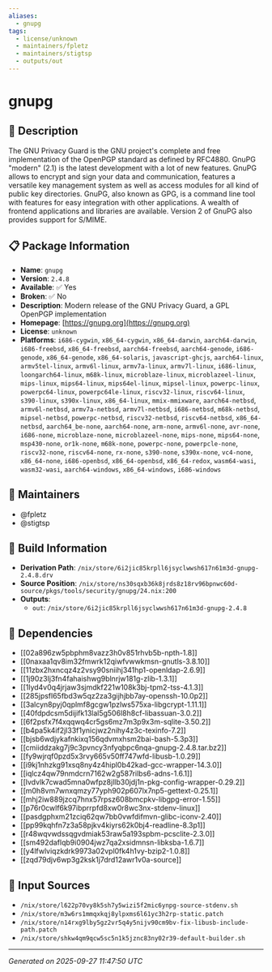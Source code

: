 ```yaml
---
aliases:
  - gnupg
tags:
  - license/unknown
  - maintainers/fpletz
  - maintainers/stigtsp
  - outputs/out
---
```


# gnupg

## 📝 Description

The GNU Privacy Guard is the GNU project's complete and free
implementation of the OpenPGP standard as defined by RFC4880.  GnuPG
"modern" (2.1) is the latest development with a lot of new features.
GnuPG allows to encrypt and sign your data and communication, features a
versatile key management system as well as access modules for all kind of
public key directories.  GnuPG, also known as GPG, is a command line tool
with features for easy integration with other applications.  A wealth of
frontend applications and libraries are available.  Version 2 of GnuPG
also provides support for S/MIME.


## 📋 Package Information

- **Name**: `gnupg`
- **Version**: `2.4.8`
- **Available**: ✅ Yes
- **Broken**: ✅ No
- **Description**: Modern release of the GNU Privacy Guard, a GPL OpenPGP implementation
- **Homepage**: [https://gnupg.org](https://gnupg.org)
- **License**: `unknown`
- **Platforms**: `i686-cygwin`, `x86_64-cygwin`, `x86_64-darwin`, `aarch64-darwin`, `i686-freebsd`, `x86_64-freebsd`, `aarch64-freebsd`, `aarch64-genode`, `i686-genode`, `x86_64-genode`, `x86_64-solaris`, `javascript-ghcjs`, `aarch64-linux`, `armv5tel-linux`, `armv6l-linux`, `armv7a-linux`, `armv7l-linux`, `i686-linux`, `loongarch64-linux`, `m68k-linux`, `microblaze-linux`, `microblazeel-linux`, `mips-linux`, `mips64-linux`, `mips64el-linux`, `mipsel-linux`, `powerpc-linux`, `powerpc64-linux`, `powerpc64le-linux`, `riscv32-linux`, `riscv64-linux`, `s390-linux`, `s390x-linux`, `x86_64-linux`, `mmix-mmixware`, `aarch64-netbsd`, `armv6l-netbsd`, `armv7a-netbsd`, `armv7l-netbsd`, `i686-netbsd`, `m68k-netbsd`, `mipsel-netbsd`, `powerpc-netbsd`, `riscv32-netbsd`, `riscv64-netbsd`, `x86_64-netbsd`, `aarch64_be-none`, `aarch64-none`, `arm-none`, `armv6l-none`, `avr-none`, `i686-none`, `microblaze-none`, `microblazeel-none`, `mips-none`, `mips64-none`, `msp430-none`, `or1k-none`, `m68k-none`, `powerpc-none`, `powerpcle-none`, `riscv32-none`, `riscv64-none`, `rx-none`, `s390-none`, `s390x-none`, `vc4-none`, `x86_64-none`, `i686-openbsd`, `x86_64-openbsd`, `x86_64-redox`, `wasm64-wasi`, `wasm32-wasi`, `aarch64-windows`, `x86_64-windows`, `i686-windows`
## 👥 Maintainers

- @fpletz
- @stigtsp


## 🔧 Build Information

- **Derivation Path**: `/nix/store/6i2jic85krpll6jsyclwwsh617n61m3d-gnupg-2.4.8.drv`
- **Source Position**: `/nix/store/ns30sqxb36k8jrds8z18rv96bpnwc60d-source/pkgs/tools/security/gnupg/24.nix:200`
- **Outputs**:
  - `out`:  `/nix/store/6i2jic85krpll6jsyclwwsh617n61m3d-gnupg-2.4.8`

## 🔗 Dependencies

- [[02a896zw5pbphm8vazz3h0v851rhvb5b-npth-1.8]]
- [[0naxaa1qv8im32fmwrk12qiwfvwwkmsn-gnutls-3.8.10]]
- [[11zbx2hxncqz4z2vsy90sniihj341hp1-openldap-2.6.9]]
- [[1j90z3lj3fn4fahaishwg9blnrjw181g-zlib-1.3.1]]
- [[1lyd4v0q4jrjaw3sjmdkf221w108k3bj-tpm2-tss-4.1.3]]
- [[285jpsfl65fbd3w5qz2za3gijhjbb7ay-openssh-10.0p2]]
- [[3alcyn8pyj0qplmf8gcgw1pzlws575xa-libgcrypt-1.11.1]]
- [[40fdpdcsm5dijifk13lal5g506l8h8cf-libassuan-3.0.2]]
- [[6f2psfx7f4xqqwq4cr5gs6mz7m3p9x3m-sqlite-3.50.2]]
- [[b4pa5k4if2jl33f1ynicjwz2nihy4z3c-texinfo-7.2]]
- [[bjsb6wdjykafnkixq156qdvmxhsm2bai-bash-5.3p3]]
- [[cmiiddzakg7j9c3pvncy3nfyqbpc6nqa-gnupg-2.4.8.tar.bz2]]
- [[fy9wjrqf0pzd5x3rvy665v50ff747wfd-libusb-1.0.29]]
- [[i9kj1nhzkg91xsq8ny4z4hipl0b42kad-gcc-wrapper-14.3.0]]
- [[iqlcz4qw79nmdcrn7162w2g587rilbs6-adns-1.6.1]]
- [[lvdvlk7cwad5mna0wfpz8jllb30jdj1n-pkg-config-wrapper-0.29.2]]
- [[m0h8vm7wnxqmzy77yph902p607lx7np5-gettext-0.25.1]]
- [[mhj2iw889jzcq7hnx57rpsz608bmcpkv-libgpg-error-1.55]]
- [[p76r0cwlf6k97ibprrpfd8xw0r8wc3nx-stdenv-linux]]
- [[pasdgphxm21zciq62qw7bb0vwfdifmvn-glibc-iconv-2.40]]
- [[pp99kqhfn7z3a58pjkv4kiyrs62k0bj4-readline-8.3p1]]
- [[r48wqvwdssqgvdmiak53raw5a193spbm-pcsclite-2.3.0]]
- [[sm492daflqb9i0904jwz7qa2xsidmnsn-libksba-1.6.7]]
- [[y4lfwlviqzkdrk9973a02vpl0fk4h1vy-bzip2-1.0.8]]
- [[zqd79djv6wp3g2ksk1j7drd12awr1v0a-source]]

## 📁 Input Sources

- `/nix/store/l622p70vy8k5sh7y5wizi5f2mic6ynpg-source-stdenv.sh`
- `/nix/store/m3w6rs1mmqxkqj8ylpxms6l61yc3h2rp-static.patch`
- `/nix/store/n14rxg9lby5gz2vr5q4y5nijv90cm9bv-fix-libusb-include-path.patch`
- `/nix/store/shkw4qm9qcw5sc5n1k5jznc83ny02r39-default-builder.sh`

---
*Generated on 2025-09-27 11:47:50 UTC*
